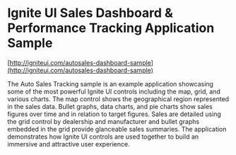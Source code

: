 Ignite UI Sales Dashboard & Performance Tracking Application Sample
==========================

[http://igniteui.com/autosales-dashboard-sample](http://igniteui.com/autosales-dashboard-sample)

The Auto Sales Tracking sample is an example application showcasing some of the most powerful Ignite UI controls including the map, grid, and various charts. The map control shows the geographical region represented in the sales data. Bullet graphs, data charts, and pie charts show sales figures over time and in relation to target figures. Sales are detailed using the grid control by dealership and manufacturer and bullet graphs embedded in the grid provide glanceable sales summaries. The application demonstrates how Ignite UI controls are used together to build an immersive and attractive user experience.
